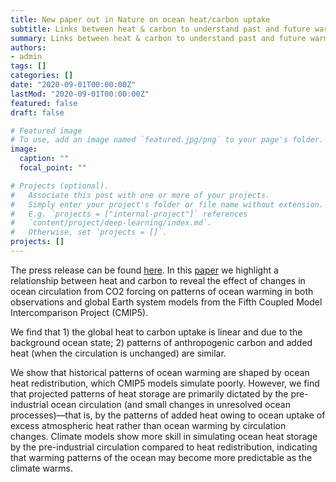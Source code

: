 ```yaml
---
title: New paper out in Nature on ocean heat/carbon uptake
subtitle: Links between heat & carbon to understand past and future warming patterns
summary: Links between heat & carbon to understand past and future warming patterns
authors:
- admin
tags: []
categories: []
date: "2020-09-01T00:00:00Z"
lastMod: "2020-09-01T00:00:00Z"
featured: false
draft: false

# Featured image
# To use, add an image named `featured.jpg/png` to your page's folder. 
image:
  caption: ""
  focal_point: ""

# Projects (optional).
#   Associate this post with one or more of your projects.
#   Simply enter your project's folder or file name without extension.
#   E.g. `projects = ["internal-project"]` references 
#   `content/project/deep-learning/index.md`.
#   Otherwise, set `projects = []`.
projects: []
---
```


The press release can be found [here](https://www.nyu.edu/about/news-publications/news/2020/august/researchers-identify-human-influence-as-key-agent-of-ocean-warmi.html). 
In this [paper](https://www.nature.com/articles/s41586-020-2573-5) we highlight a relationship between heat and carbon to reveal the effect of changes in ocean circulation from CO2 forcing on patterns of ocean warming in both observations and global Earth system models from the Fifth Coupled Model Intercomparison Project (CMIP5).

We find that 1) the global heat to carbon uptake is linear and due to the background ocean state; 2) patterns of anthropogenic carbon and added heat (when the circulation is unchanged) are similar. 

We show that historical patterns of ocean warming are shaped by ocean heat redistribution, which CMIP5 models simulate poorly. 
However, we find that projected patterns of heat storage are primarily dictated by the pre-industrial ocean circulation (and small changes in unresolved ocean processes)—that is, by the patterns of added heat owing to ocean uptake of excess atmospheric heat rather than ocean warming by circulation changes. 
Climate models show more skill in simulating ocean heat storage by the pre-industrial circulation compared to heat redistribution, indicating that warming patterns of the ocean may become more predictable as the climate warms. 
